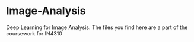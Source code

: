# Image-Analysis
Deep Learning for Image Analysis. The files you find here are a part of the coursework for IN4310
